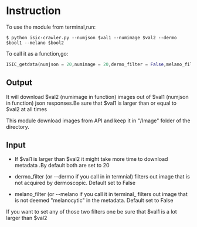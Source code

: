 # Instruction
To use the module from terminal,run:

```console
$ python isic-crawler.py --numjson $val1 --numimage $val2 --dermo $bool1 --melano $bool2
```

To call it as a function,go:

```python
ISIC_getdata(numjson = 20,numimage = 20,dermo_filter = False,melano_filter = False)
```

## Output

It will download $val2 (numimage in function) images out of $val1 (numjson in function) json responses.Be sure that $val1 is larger than or equal to $val2 at all times

This module download images from API and keep it in "/Image" folder of the directory.

## Input

- If $val1 is larger than $val2 it might take more time to download metadata .By default both are set to 20

- dermo_filter (or --dermo if you call in in termnial) filters out image that is not acquired by dermoscopic. Default set to False

- melano_filter (or --melano if you call it in terminal_   filters out image that is not deemed "melanocytic" in the metadata. Default set to False

If you want to set any of those two filters one be sure that $val1 is a lot larger than $val2

